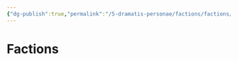 ```yaml
---
{"dg-publish":true,"permalink":"/5-dramatis-personae/factions/factions/","noteIcon":""}
---
```


# Factions

